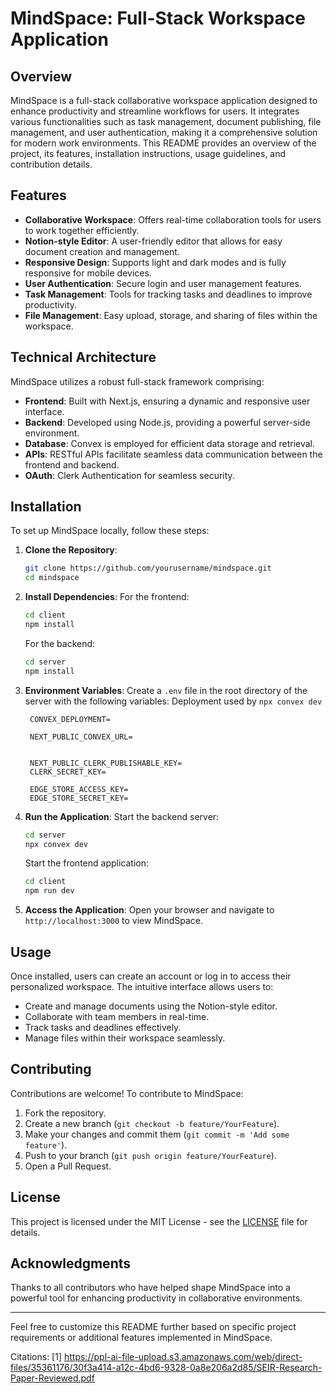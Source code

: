 # MindSpace: Full-Stack Workspace Application

## Overview

MindSpace is a full-stack collaborative workspace application designed to enhance productivity and streamline workflows for users. It integrates various functionalities such as task management, document publishing, file management, and user authentication, making it a comprehensive solution for modern work environments. This README provides an overview of the project, its features, installation instructions, usage guidelines, and contribution details.

## Features

- **Collaborative Workspace**: Offers real-time collaboration tools for users to work together efficiently.
- **Notion-style Editor**: A user-friendly editor that allows for easy document creation and management.
- **Responsive Design**: Supports light and dark modes and is fully responsive for mobile devices.
- **User Authentication**: Secure login and user management features.
- **Task Management**: Tools for tracking tasks and deadlines to improve productivity.
- **File Management**: Easy upload, storage, and sharing of files within the workspace.

## Technical Architecture

MindSpace utilizes a robust full-stack framework comprising:

- **Frontend**: Built with Next.js, ensuring a dynamic and responsive user interface.
- **Backend**: Developed using Node.js, providing a powerful server-side environment.
- **Database**: Convex is employed for efficient data storage and retrieval.
- **APIs**: RESTful APIs facilitate seamless data communication between the frontend and backend.
- **OAuth**: Clerk Authentication for seamless security.

## Installation

To set up MindSpace locally, follow these steps:

1. **Clone the Repository**:
   ```bash
   git clone https://github.com/yourusername/mindspace.git
   cd mindspace
   ```

2. **Install Dependencies**:
   For the frontend:
   ```bash
   cd client
   npm install
   ```

   For the backend:
   ```bash
   cd server
   npm install
   ```

3. **Environment Variables**:
   Create a `.env` file in the root directory of the server with the following variables:
   Deployment used by `npx convex dev`

     ```
      CONVEX_DEPLOYMENT=
      
      NEXT_PUBLIC_CONVEX_URL=
      
      
      NEXT_PUBLIC_CLERK_PUBLISHABLE_KEY=
      CLERK_SECRET_KEY=
      
      EDGE_STORE_ACCESS_KEY=
      EDGE_STORE_SECRET_KEY=
    ```

4. **Run the Application**:
   Start the backend server:
   ```bash
   cd server
   npx convex dev
   ```

   Start the frontend application:
   ```bash
   cd client
   npm run dev
   ```

5. **Access the Application**:
   Open your browser and navigate to `http://localhost:3000` to view MindSpace.

## Usage

Once installed, users can create an account or log in to access their personalized workspace. The intuitive interface allows users to:

- Create and manage documents using the Notion-style editor.
- Collaborate with team members in real-time.
- Track tasks and deadlines effectively.
- Manage files within their workspace seamlessly.

## Contributing

Contributions are welcome! To contribute to MindSpace:

1. Fork the repository.
2. Create a new branch (`git checkout -b feature/YourFeature`).
3. Make your changes and commit them (`git commit -m 'Add some feature'`).
4. Push to your branch (`git push origin feature/YourFeature`).
5. Open a Pull Request.

## License

This project is licensed under the MIT License - see the [LICENSE](LICENSE) file for details.

## Acknowledgments

Thanks to all contributors who have helped shape MindSpace into a powerful tool for enhancing productivity in collaborative environments.

---

Feel free to customize this README further based on specific project requirements or additional features implemented in MindSpace.

Citations:
[1] https://ppl-ai-file-upload.s3.amazonaws.com/web/direct-files/35361176/30f3a414-a12c-4bd6-9328-0a8e206a2d85/SEIR-Research-Paper-Reviewed.pdf
